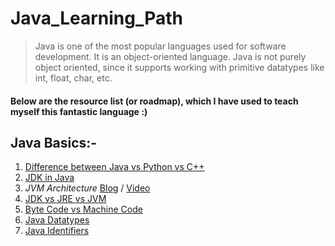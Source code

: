 # **Java_Learning_Path**

> Java is one of the most popular languages used for software development.
> It is an object-oriented language.
>  Java is not purely object oriented, since it supports working with primitive datatypes like int, float, char, etc.

#### Below are the resource list (or roadmap), which I have used to teach myself this fantastic language :)

## Java Basics:-

1. [Difference between Java vs Python vs C++](https://www.geeksforgeeks.org/c-vs-java-vs-python/)
2. [JDK in Java](https://www.geeksforgeeks.org/jdk-in-java/)
3. *JVM Architecture* [Blog](https://www.geeksforgeeks.org/jvm-works-jvm-architecture/) / [Video](https://www.youtube.com/watch?v=dncpVFP1JeQ)
4. [JDK vs JRE vs JVM](https://www.geeksforgeeks.org/differences-jdk-jre-jvm/)
5. [Byte Code vs Machine Code](https://www.geeksforgeeks.org/difference-between-byte-code-and-machine-code/)
6. [Java Datatypes](https://www.geeksforgeeks.org/data-types-in-java/)
7. [Java Identifiers](https://www.geeksforgeeks.org/java-identifiers/)
